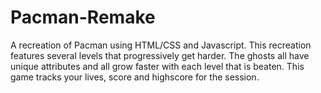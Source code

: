 # Pacman-Remake

A recreation of Pacman using HTML/CSS and Javascript. This recreation features several levels that progressively get harder. The ghosts all have unique attributes and all grow faster with each level that is beaten. This game tracks your lives, score and highscore for the session.
